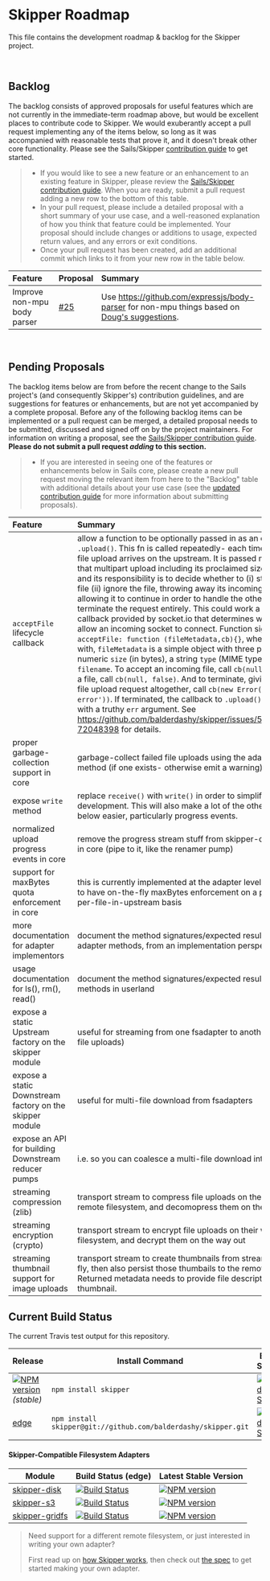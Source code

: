 # Skipper Roadmap

This file contains the development roadmap & backlog for the Skipper project.

&nbsp;
&nbsp;

## Backlog

The backlog consists of approved proposals for useful features which are not currently in the immediate-term roadmap above, but would be excellent places to contribute code to Skipper. We would exuberantly accept a pull request implementing any of the items below, so long as it was accompanied with reasonable tests that prove it, and it doesn't break other core functionality. Please see the Sails/Skipper [contribution guide](https://github.com/balderdashy/sails/blob/master/CONTRIBUTING.md) to get started.

> - If you would like to see a new feature or an enhancement to an existing feature in Skipper, please review the [Sails/Skipper contribution guide](https://github.com/balderdashy/sails/blob/master/CONTRIBUTING.md). When you are ready, submit a pull request adding a new row to the bottom of this table.
> - In your pull request, please include a detailed proposal with a short summary of your use case, and a well-reasoned explanation of how you think that feature could be implemented.  Your proposal should include changes or additions to usage, expected return values, and any errors or exit conditions.
> - Once your pull request has been created, add an additional commit which links to it from your new row in the table below.



Feature                                          | Proposal                                                                              | Summary
 :---------------------------------------------- | :------------------------------------------------------------------------------------ | :----------------------------------------------------------------------------------------------------------
| Improve non-mpu body parser                    |  [#25](https://github.com/balderdashy/skipper/issues/25) | Use https://github.com/expressjs/body-parser for non-mpu things based on [Doug's suggestions](https://github.com/expressjs/body-parser/issues/28).


&nbsp;
&nbsp;


## Pending Proposals

The backlog items below are from before the recent change to the Sails project's (and consequently Skipper's) contribution guidelines, and are suggestions for features or enhancements, but are not yet accompanied by a complete proposal.  Before any of the following backlog items can be implemented or a pull request can be merged, a detailed proposal needs to be submitted, discussed and signed off on by the project maintainers.  For information on writing a proposal, see the [Sails/Skipper contribution guide](https://github.com/balderdashy/sails/blob/master/CONTRIBUTING.md).  **Please do not submit a pull request _adding_ to this section.**

> - If you are interested in seeing one of the features or enhancements below in Sails core, please create a new pull request moving the relevant item from here to the "Backlog" table with additional details about your use case (see the [updated contribution guide]() for more information about submitting proposals).


Feature                                                     | Summary
 :--------------------------------------------------------- | :------------------------------------------------------------------------------------------------------------------------------------------------------------------------------------------------------
  `acceptFile` lifecycle callback                     | allow a function to be optionally passed in as an option to `.upload()`.  This fn is called repeatedly- each time a new incoming file upload arrives on the upstream.  It is passed metadata about that multipart upload including its proclaimed size, MIME type, etc., and its responsibility is to decide whether to (i) start uploading the file (ii) ignore the file, throwing away its incoming bytes, but allowing it to continue in order to handle the other files, or (iii) terminate the request entirely.  This could work a lot like the `accept` callback provided by socket.io that determines whether or not to allow an incoming socket to connect. Function signature:  `acceptFile: function (fileMetadata,cb){}`, where, at least to start with, `fileMetadata` is a simple object with three properties: a numeric `size` (in bytes), a string `type` (MIME type), and a string `filename`. To accept an incoming file, call `cb(null, true)`.  To ignore a file, call `cb(null, false)`. And to terminate, giving up on the entire file upload request altogether, call `cb(new Error('some helpful error'))`.  If terminated, the callback to `.upload()` will be triggered with a truthy `err` argument. See https://github.com/balderdashy/skipper/issues/54#issuecomment-72048398 for details.
 proper garbage-collection support in core                | garbage-collect failed file uploads using the adapter's rm() method (if one exists- otherwise emit a warning)
 expose `write` method                |  replace `receive()` with `write()` in order to simplify adapter development.  This will also make a lot of the other stuff on the list below easier, particularly progress events.
 normalized upload progress events in core                |  remove the progress stream stuff from skipper-disk and include it in core (pipe to it, like the renamer pump)
 support for maxBytes quota enforcement in core           | this is currently implemented at the adapter level.  would be better to have on-the-fly maxBytes enforcement on a per-upstream or per-file-in-upstream basis
 more documentation for adapter implementors                | document the method signatures/expected results/etc. for the adapter methods, from an implementation perspective
 usage documentation for ls(), rm(), read()           | document the method signatures/expected results/etc. for these methods in userland
 expose a static Upstream factory on the skipper module   |  useful for streaming from one fsadapter to another (i.e. not just for file uploads)
 expose a static Downstream factory on the skipper module |  useful for multi-file download from fsadapters
 expose an API for building Downstream reducer pumps      |  i.e. so you can coalesce a multi-file download into a zip archive
 streaming compression (zlib)                    |  transport stream to compress file uploads on their way to the remote filesystem, and decomopress them on the way out
 streaming encryption (crypto)                   |  transport stream to encrypt file uploads on their way to the remote filesystem, and decrypt them on the way out
 streaming thumbnail support for image uploads   |  transport stream to create thumbnails from streaming files on the fly, then also persist those thumbails to the remote filesystem.  Returned metadata needs to provide file descriptors (`fd`s) for each thumbnail.



## Current Build Status

The current Travis test output for this repository.

| Release                                                                                                                 | Install Command                                                | Build Status
|------------------------------------------------------------------------------------------------------------------------ | -------------------------------------------------------------- | -----------------
| [![NPM version](https://badge.fury.io/js/skipper.png)](https://github.com/balderdashy/skipper/tree/stable) _(stable)_  | `npm install skipper`                                          | [![Build Status](https://travis-ci.org/balderdashy/skipper.png?branch=stable)](https://travis-ci.org/balderdashy/skipper) |
| [edge](https://github.com/balderdashy/skipper/tree/master)                                                              | `npm install skipper@git://github.com/balderdashy/skipper.git` | [![Build Status](https://travis-ci.org/balderdashy/skipper.png?branch=master)](https://travis-ci.org/balderdashy/skipper) |

#### Skipper-Compatible Filesystem Adapters

| Module                       | Build Status (edge)                                                                                                                     | Latest Stable Version
| ---------------------------- | --------------------------------------------------------------------------------------------------------------------------------------- | ------------------------------------------------------------------------------------------------
| [skipper-disk](https://github.com/balderdashy/skipper-disk)                 | [![Build Status](https://travis-ci.org/balderdashy/skipper-disk.png?branch=master)](https://travis-ci.org/balderdashy/skipper-disk)     | [![NPM version](https://badge.fury.io/js/skipper-disk.png)](https://www.npmjs.org/package/skipper-disk)
| [skipper-s3](https://github.com/balderdashy/skipper-s3)                   | [![Build Status](https://travis-ci.org/balderdashy/skipper-s3.png?branch=master)](https://travis-ci.org/balderdashy/skipper-s3)         | [![NPM version](https://badge.fury.io/js/skipper-s3.png)](https://www.npmjs.org/package/skipper-s3)
| [skipper-gridfs](https://github.com/willhuang85/skipper-gridfs)               | [![Build Status](https://travis-ci.org/willhuang85/skipper-gridfs.png?branch=master)](https://travis-ci.org/willhuang85/skipper-gridfs) | [![NPM version](https://badge.fury.io/js/skipper-gridfs.png)](https://www.npmjs.org/package/skipper-gridfs)

> Need support for a different remote filesystem, or just interested in writing your own adapter?
>
> First read up on [how Skipper works](https://github.com/balderdashy/skipper#background), then check out [the spec](https://github.com/balderdashy/skipper#what-are-filesystem-adapters) to get started making your own adapter.


